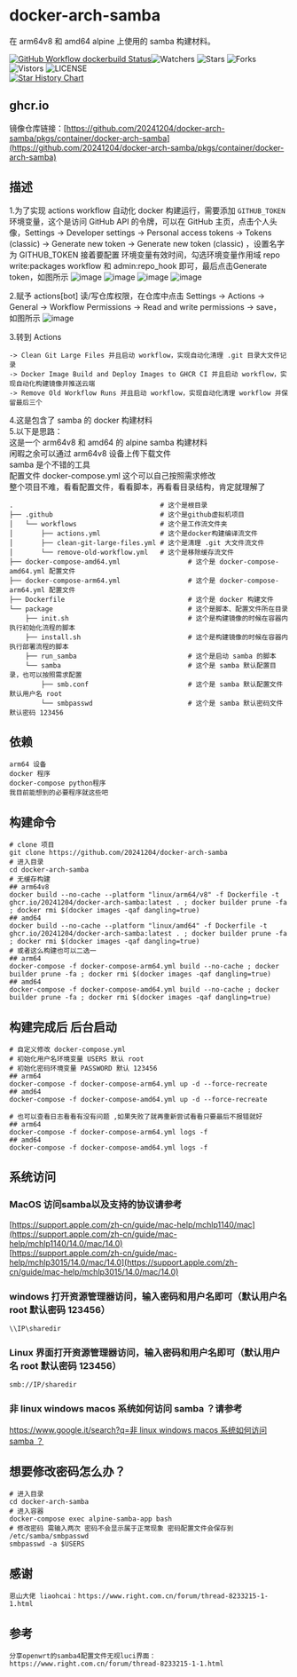 # docker-arch-samba

在 arm64v8 和 amd64 alpine 上使用的 samba 构建材料。

[![GitHub Workflow dockerbuild Status](https://github.com/20241204/docker-arch-samba/actions/workflows/actions.yml/badge.svg)](https://github.com/20241204/docker-arch-samba/actions/workflows/actions.yml)![Watchers](https://img.shields.io/github/watchers/20241204/docker-arch-samba) ![Stars](https://img.shields.io/github/stars/20241204/docker-arch-samba) ![Forks](https://img.shields.io/github/forks/20241204/docker-arch-samba) ![Vistors](https://visitor-badge.laobi.icu/badge?page_id=20241204.docker-arch-samba) ![LICENSE](https://img.shields.io/badge/license-CC%20BY--SA%204.0-green.svg)  
<a href="https://star-history.com/#20241204/docker-arch-samba&Date">
  <picture>
    <source media="(prefers-color-scheme: dark)" srcset="https://api.star-history.com/svg?repos=20241204/docker-arch-samba&type=Date&theme=dark" />
    <source media="(prefers-color-scheme: light)" srcset="https://api.star-history.com/svg?repos=20241204/docker-arch-samba&type=Date" />
    <img alt="Star History Chart" src="https://api.star-history.com/svg?repos=20241204/docker-arch-samba&type=Date" />
  </picture>
</a>

## ghcr.io  
镜像仓库链接：[https://github.com/20241204/docker-arch-samba/pkgs/container/docker-arch-samba](https://github.com/20241204/docker-arch-samba/pkgs/container/docker-arch-samba)  

## 描述
1.为了实现 actions workflow 自动化 docker 构建运行，需要添加 `GITHUB_TOKEN` 环境变量，这个是访问 GitHub API 的令牌，可以在 GitHub 主页，点击个人头像，Settings -> Developer settings -> Personal access tokens -> Tokens (classic) -> Generate new token -> Generate new token (classic) ，设置名字为 GITHUB_TOKEN 接着要配置 环境变量有效时间，勾选环境变量作用域 repo write:packages workflow 和 admin:repo_hook 即可，最后点击Generate token，如图所示
![image](assets/00.jpeg)
![image](assets/01.jpeg)
![image](assets/02.jpeg)
![image](assets/03.jpeg)  

2.赋予 actions[bot] 读/写仓库权限，在仓库中点击 Settings -> Actions -> General -> Workflow Permissions -> Read and write permissions -> save，如图所示
![image](assets/04.jpeg)

3.转到 Actions  

    -> Clean Git Large Files 并且启动 workflow，实现自动化清理 .git 目录大文件记录  
    -> Docker Image Build and Deploy Images to GHCR CI 并且启动 workflow，实现自动化构建镜像并推送云端  
    -> Remove Old Workflow Runs 并且启动 workflow，实现自动化清理 workflow 并保留最后三个  

4.这是包含了 samba 的 docker 构建材料  
5.以下是思路：    
    这是一个 arm64v8 和 amd64 的 alpine samba 构建材料  
    闲暇之余可以通过 arm64v8 设备上传下载文件  
    samba 是个不错的工具  
    配置文件 docker-compose.yml 这个可以自己按照需求修改  
    整个项目不难，看看配置文件，看看脚本，再看看目录结构，肯定就理解了  

    .                                     # 这个是根目录
    ├── .github                           # 这个是github虚拟机项目
    │   └── workflows                     # 这个是工作流文件夹
    │       ├── actions.yml               # 这个是docker构建编译流文件
    │       ├── clean-git-large-files.yml # 这个是清理 .git 大文件流文件
    │       └── remove-old-workflow.yml   # 这个是移除缓存流文件  
    ├── docker-compose-amd64.yml                 # 这个是 docker-compose-amd64.yml 配置文件
    ├── docker-compose-arm64.yml                 # 这个是 docker-compose-arm64.yml 配置文件   
    ├── Dockerfile                               # 这个是 docker 构建文件  
    └── package                                  # 这个是脚本、配置文件所在目录 
        ├── init.sh                              # 这个是构建镜像的时候在容器内执行初始化流程的脚本   
        ├── install.sh                           # 这个是构建镜像的时候在容器内执行部署流程的脚本   
        ├── run_samba                            # 这个是启动 samba 的脚本  
        └── samba                                # 这个是 samba 默认配置目录，也可以按照需求配置  
            ├── smb.conf                         # 这个是 samba 默认配置文件 默认用户名 root 
            └── smbpasswd                        # 这个是 samba 默认密码文件 默认密码 123456   

## 依赖
    arm64 设备
    docker 程序
    docker-compose python程序
    我目前能想到的必要程序就这些吧

## 构建命令
    # clone 项目
    git clone https://github.com/20241204/docker-arch-samba
    # 进入目录
    cd docker-arch-samba
    # 无缓存构建  
    ## arm64v8  
    docker build --no-cache --platform "linux/arm64/v8" -f Dockerfile -t ghcr.io/20241204/docker-arch-samba:latest . ; docker builder prune -fa ; docker rmi $(docker images -qaf dangling=true)   
    ## amd64  
    docker build --no-cache --platform "linux/amd64" -f Dockerfile -t ghcr.io/20241204/docker-arch-samba:latest . ; docker builder prune -fa ; docker rmi $(docker images -qaf dangling=true)  
    # 或者这么构建也可以二选一
    ## arm64
    docker-compose -f docker-compose-arm64.yml build --no-cache ; docker builder prune -fa ; docker rmi $(docker images -qaf dangling=true)
    ## amd64
    docker-compose -f docker-compose-amd64.yml build --no-cache ; docker builder prune -fa ; docker rmi $(docker images -qaf dangling=true)

## 构建完成后 后台启动
    # 自定义修改 docker-compose.yml 
    # 初始化用户名环境变量 USERS 默认 root
    # 初始化密码环境变量 PASSWORD 默认 123456
    ## arm64
    docker-compose -f docker-compose-arm64.yml up -d --force-recreate
    ## amd64
    docker-compose -f docker-compose-amd64.yml up -d --force-recreate
    
    # 也可以查看日志看看有没有问题 ,如果失败了就再重新尝试看看只要最后不报错就好 
    ## arm64
    docker-compose -f docker-compose-arm64.yml logs -f
    ## amd64
    docker-compose -f docker-compose-amd64.yml logs -f
    
## 系统访问
  ### MacOS 访问samba以及支持的协议请参考
  [https://support.apple.com/zh-cn/guide/mac-help/mchlp1140/mac](https://support.apple.com/zh-cn/guide/mac-help/mchlp1140/14.0/mac/14.0)  
  [https://support.apple.com/zh-cn/guide/mac-help/mchlp3015/14.0/mac/14.0](https://support.apple.com/zh-cn/guide/mac-help/mchlp3015/14.0/mac/14.0)
    
  ### windows 打开资源管理器访问，输入密码和用户名即可（默认用户名 root 默认密码 123456） 
    \\IP\sharedir
    
  ### Linux 界面打开资源管理器访问，输入密码和用户名即可（默认用户名 root 默认密码 123456） 
    smb://IP/sharedir
  ### 非 linux windows macos 系统如何访问 samba ？请参考
  [https://www.google.it/search?q=非 linux windows macos 系统如何访问 samba ？](https://www.google.it/search?q=非+linux+windows+macos+系统如何访问+samba)
    
## 想要修改密码怎么办？
    # 进入目录
    cd docker-arch-samba
    # 进入容器
    docker-compose exec alpine-samba-app bash
    # 修改密码 需输入两次 密码不会显示属于正常现象 密码配置文件会保存到 /etc/samba/smbpasswd
    smbpasswd -a $USERS
    
## 感谢
    恩山大佬 liaohcai：https://www.right.com.cn/forum/thread-8233215-1-1.html

## 参考
    分享openwrt的samba4配置文件无视luci界面：https://www.right.com.cn/forum/thread-8233215-1-1.html  

